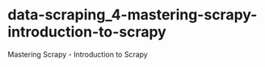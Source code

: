 # data-scraping_4-mastering-scrapy-introduction-to-scrapy
Mastering Scrapy - Introduction to Scrapy
